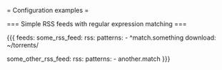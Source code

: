 = Configuration examples =

=== Simple RSS feeds with regular expression matching ===

{{{
feeds:
  some_rss_feed:
    rss: <url>
    patterns:
      - ^match.something
    download: ~/torrents/

  some_other_rss_feed:
    rss: <url>
    patterns:
      - another.match
}}}